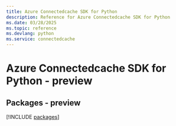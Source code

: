 ```yaml
---
title: Azure Connectedcache SDK for Python
description: Reference for Azure Connectedcache SDK for Python
ms.date: 03/28/2025
ms.topic: reference
ms.devlang: python
ms.service: connectedcache
---
```

# Azure Connectedcache SDK for Python - preview
## Packages - preview
[!INCLUDE [packages](connectedcache-index.md)]